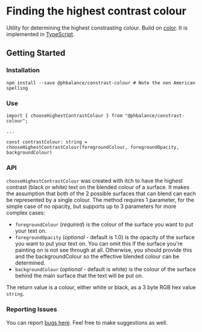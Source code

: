 # Finding the highest contrast colour
Utility for determining the highest constrasting colour. Build on [color](https://github.com/Qix-/color). It is implemented in [TypeScript](https://www.typescriptlang.org/).

## Getting Started


### Installation

```
npm install --save @phbalance/constrast-colour # Note the non American spelling
```

### Use

```
import { chooseHighestContrastColour } from "@phbalance/constrast-colour";

...

const contrastColour: string = chooseHighestContrastColour(foregroundColour, foregroundOpacity, backgroundColour)

```

### API

`chooseHighestContrastColour` was created with itch to have the highest contrast (black or white) text on the blended colour of a surface. It makes the assumption that both of the 2 possible surfaces that can blend can each be represented by a single colour. The method requires 1 parameter, for the simple case of no opacity, but supports up to 3 parameters for more complex cases:
* `foregroundColour` (*required*) is the colour of the surface you want to put your text on.
* `foregroundOpacity` (*optional* - default is 1.0) is the opacity of the surface you want to put your text on. You can omit this if the surface you're painting on is not see through at all. Otherwise, you should provide this and the backgroundColour so the effective blended colour can be determined.
* `backgroundColour` (*optional* - default is white) is the colour of the surface behind the main surface that the text will be put on.

The return value is a colour, either white or black, as a 3 byte RGB hex value `string`.

### Reporting Issues

You can report [bugs here](https://github.com/phBalance/contrast-colour/issues). Feel free to make suggestions as well.